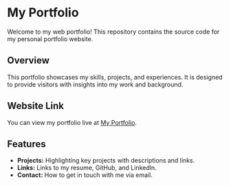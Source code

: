# My Portfolio

Welcome to my web portfolio! This repository contains the source code for my personal portfolio website.

## Overview

This portfolio showcases my skills, projects, and experiences. It is designed to provide visitors with insights into my work and background.

## Website Link

You can view my portfolio live at [My Portfolio](https://b-timok.github.io/Web-Portfolio/).

## Features

- **Projects:** Highlighting key projects with descriptions and links.
- **Links:** Links to my resume, GitHub, and LinkedIn.
- **Contact:** How to get in touch with me via email.
